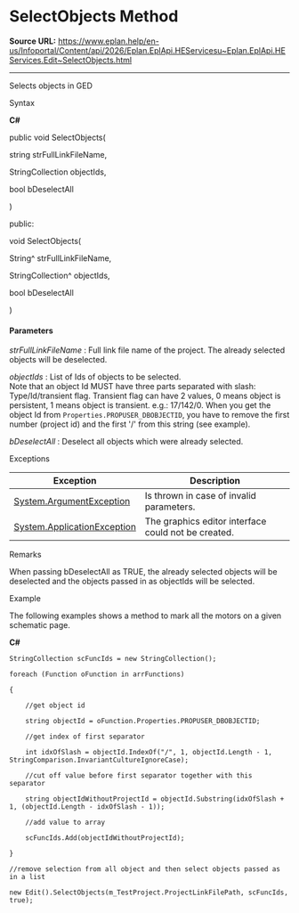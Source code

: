 # SelectObjects Method

**Source URL:** https://www.eplan.help/en-us/Infoportal/Content/api/2026/Eplan.EplApi.HEServicesu~Eplan.EplApi.HEServices.Edit~SelectObjects.html

---

Selects objects in GED

Syntax

**C#**



public void SelectObjects( 

   string strFullLinkFileName,

   StringCollection objectIds,

   bool bDeselectAll

)

public:

void SelectObjects( 

   String^ strFullLinkFileName,

   StringCollection^ objectIds,

   bool bDeselectAll

)


#### Parameters

*strFullLinkFileName*
:   Full link file name of the project. The already selected objects will be deselected.

*objectIds*
:   List of Ids of objects to be selected.  
    Note that an object Id MUST have three parts separated with slash: Type/Id/transient flag. Transient flag can have 2 values, 0 means object is persistent, 1 means object is transient. e.g.: 17/142/0. When you get the object Id from `Properties.PROPUSER_DBOBJECTID`, you have to remove the first number (project id) and the first '/' from this string (see example).

*bDeselectAll*
:   Deselect all objects which were already selected.

Exceptions

| Exception | Description |
| --- | --- |
| [System.ArgumentException](#) | Is thrown in case of invalid parameters. |
| [System.ApplicationException](#) | The graphics editor interface could not be created. |

Remarks

When passing bDeselectAll as TRUE, the already selected objects will be deselected and the objects passed in as objectIds will be selected.

Example

The following examples shows a method to mark all the motors on a given schematic page.

**C#**

```
StringCollection scFuncIds = new StringCollection();

foreach (Function oFunction in arrFunctions)

{

    //get object id

    string objectId = oFunction.Properties.PROPUSER_DBOBJECTID;

    //get index of first separator

    int idxOfSlash = objectId.IndexOf("/", 1, objectId.Length - 1, StringComparison.InvariantCultureIgnoreCase);

    //cut off value before first separator together with this separator

    string objectIdWithoutProjectId = objectId.Substring(idxOfSlash + 1, (objectId.Length - idxOfSlash - 1));

    //add value to array

    scFuncIds.Add(objectIdWithoutProjectId);

}

//remove selection from all object and then select objects passed as in a list

new Edit().SelectObjects(m_TestProject.ProjectLinkFilePath, scFuncIds, true);

```
